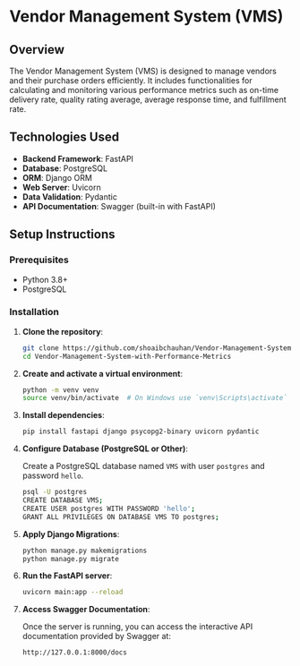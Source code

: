 # Vendor Management System (VMS)

## Overview

The Vendor Management System (VMS) is designed to manage vendors and their purchase orders efficiently. It includes functionalities for calculating and monitoring various performance metrics such as on-time delivery rate, quality rating average, average response time, and fulfillment rate.

## Technologies Used

- **Backend Framework**: FastAPI
- **Database**: PostgreSQL
- **ORM**: Django ORM
- **Web Server**: Uvicorn
- **Data Validation**: Pydantic
- **API Documentation**: Swagger (built-in with FastAPI)

## Setup Instructions

### Prerequisites

- Python 3.8+
- PostgreSQL

### Installation

1. **Clone the repository**:
    ```sh
    git clone https://github.com/shoaibchauhan/Vendor-Management-System-with-Performance-Metrics.git
    cd Vendor-Management-System-with-Performance-Metrics
    ```

2. **Create and activate a virtual environment**:
    ```sh
    python -m venv venv
    source venv/bin/activate  # On Windows use `venv\Scripts\activate`
    ```

3. **Install dependencies**:
    ```sh
    pip install fastapi django psycopg2-binary uvicorn pydantic
    ```

4. **Configure Database (PostgreSQL or Other)**:

    Create a PostgreSQL database named `VMS` with user `postgres` and password `hello`.

    ```sh
    psql -U postgres
    CREATE DATABASE VMS;
    CREATE USER postgres WITH PASSWORD 'hello';
    GRANT ALL PRIVILEGES ON DATABASE VMS TO postgres;
    ```

5. **Apply Django Migrations**:
    ```sh
    python manage.py makemigrations
    python manage.py migrate
    ```

6. **Run the FastAPI server**:
    ```sh
    uvicorn main:app --reload
    ```

7. **Access Swagger Documentation**:

    Once the server is running, you can access the interactive API documentation provided by Swagger at:

    ```
    http://127.0.0.1:8000/docs
    ```


